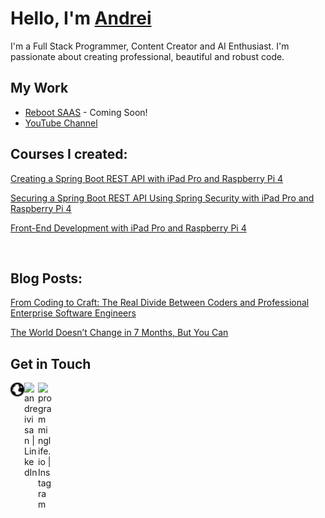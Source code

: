 # Hello, I'm [Andrei](https://github.com/andreivisan)

I'm a Full Stack Programmer, Content Creator and AI Enthusiast.
I'm passionate about creating professional, beautiful and robust code.


## My Work

- [Reboot SAAS](http://rebootsaas.org) - Coming Soon!
- [YouTube Channel](https://www.youtube.com/c/programminglifeio)


## Courses I created:

[Creating a Spring Boot REST API with iPad Pro and Raspberry Pi 4 ](https://link.springer.com/video/10.1007/978-1-4842-8060-7)

[Securing a Spring Boot REST API Using Spring Security with iPad Pro and Raspberry Pi 4](https://link.springer.com/video/10.1007/978-1-4842-8059-1)

[Front-End Development with iPad Pro and Raspberry Pi 4 ](https://link.springer.com/video/10.1007/978-1-4842-8061-4)

<br />


## Blog Posts:

[From Coding to Craft: The Real Divide Between Coders and Professional Enterprise Software Engineers](https://medium.com/@real-programminglife/from-coding-to-craft-the-real-divide-between-coders-and-professional-enterprise-software-engineers-a493a06115b4)

[The World Doesn’t Change in 7 Months, But You Can](https://medium.com/@real-programminglife/the-world-doesnt-change-in-7-months-but-you-can-20505d46d6fc)


## Get in Touch

[<img align="left" alt="programminglife.io" width="22px" src="https://raw.githubusercontent.com/iconic/open-iconic/master/svg/globe.svg" />][website]
[<img align="left" alt="andreivisan | LinkedIn" width="22px" src="https://cdn.jsdelivr.net/npm/simple-icons@v3/icons/linkedin.svg" />][linkedin]
[<img align="left" alt="programminglife.io | Instagram" width="22px" src="https://cdn.jsdelivr.net/npm/simple-icons@v3/icons/instagram.svg" />][instagram]

[website]: http://programminglife.io
[instagram]: https://instagram.com/programminglife.io
[linkedin]: https://linkedin.com/in/andreivisan
